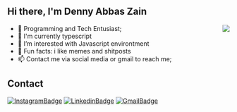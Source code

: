 ## Hi there, I'm **Denny Abbas Zain**

<a href="https://github.com/anuraghazra/github-readme-stats">
  <img align="right" src="https://github-readme-stats.vercel.app/api/top-langs/?username=dennyzain&layout=compact" />
</a>

- 👀 Programming and Tech Entusiast;
- :seedling: I'm currently typescript
- 🤔 I’m interested with Javascript environtment
- :clown_face: Fun facts: i like memes and shitposts
- 📫 Contact me via social media or gmail to reach me;

## Contact

[![InstagramBadge](https://img.shields.io/badge/Instagram-%23E4405F.svg?style=for-the-badge&logo=instagram&logoColor=white)](https://www.instagram.com/abbas_dznx/)
[![LinkedinBadge](https://img.shields.io/badge/LinkedIn-0077B5?style=for-the-badge&logo=linkedin&logoColor=white)](https://www.linkedin.com/in/denny-abbas-zain-567552194/)
[![GmailBadge](https://img.shields.io/badge/Gmail-D14836?style=for-the-badge&logo=gmail&logoColor=white)](mailto:abbasdenny24@gmail.com)



